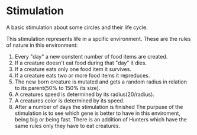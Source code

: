 # Stimulation
A basic stimulation about some circles and their life cycle.


This stimulation represents life in a spcific environment.
These are the rules of nature in this environment:
1) Every "day" a new constent number of food items are created. 
2) If a creature doesn't eat food during that "day" it dies.
3) If a creature eats only one food item it survives.
4) If a creature eats two or more food items it repreduces.
5) The new born creature is mutated and gets a random radius in relation to its parent(50% to 150% its size).
6) A creatures speed is determined by its radius(20/radius).
7) A creatures color is determined by its speed.
8) After a number of days the stimulation is finished
The purpuse of the stimulation is to see which gene is better to have in this enviroment, being big or being fast.
There is an addition of Hunters which have the same rules only they have to eat creatures.


